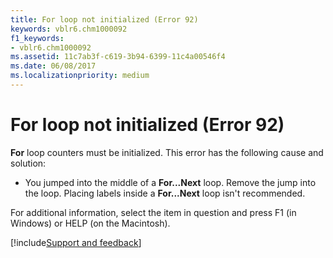 ```yaml
---
title: For loop not initialized (Error 92)
keywords: vblr6.chm1000092
f1_keywords:
- vblr6.chm1000092
ms.assetid: 11c7ab3f-c619-3b94-6399-11c4a00546f4
ms.date: 06/08/2017
ms.localizationpriority: medium
---
```



# For loop not initialized (Error 92)

 **For** loop counters must be initialized. This error has the following cause and solution:



- You jumped into the middle of a **For...Next** loop. Remove the jump into the loop. Placing labels inside a **For...Next** loop isn't recommended.
    

For additional information, select the item in question and press F1 (in Windows) or HELP (on the Macintosh).

[!include[Support and feedback](~/includes/feedback-boilerplate.md)]
